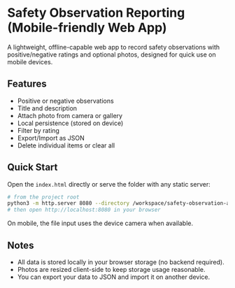 # Safety Observation Reporting (Mobile-friendly Web App)

A lightweight, offline-capable web app to record safety observations with positive/negative ratings and optional photos, designed for quick use on mobile devices.

## Features
- Positive or negative observations
- Title and description
- Attach photo from camera or gallery
- Local persistence (stored on device)
- Filter by rating
- Export/Import as JSON
- Delete individual items or clear all

## Quick Start

Open the `index.html` directly or serve the folder with any static server:

```bash
# from the project root
python3 -m http.server 8080 --directory /workspace/safety-observation-app
# then open http://localhost:8080 in your browser
```

On mobile, the file input uses the device camera when available.

## Notes
- All data is stored locally in your browser storage (no backend required).
- Photos are resized client-side to keep storage usage reasonable.
- You can export your data to JSON and import it on another device.